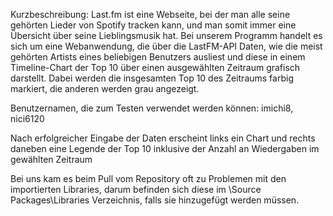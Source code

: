 Kurzbeschreibung:
Last.fm ist eine Webseite, bei der man alle seine gehörten Lieder von Spotify tracken kann, und man somit immer eine Übersicht über seine Lieblingsmusik hat. Bei unserem Programm handelt es sich um eine Webanwendung, die über die LastFM-API Daten, wie die meist gehörten Artists eines beliebigen Benutzers ausliest und diese in einem Timeline-Chart der Top 10 über einen ausgewählten Zeitraum grafisch darstellt. Dabei werden die insgesamten Top 10 des Zeitraums farbig markiert, die anderen werden grau angezeigt. 


Benutzernamen, die zum Testen verwendet werden können: 
	imichi8,
	nici6120
			

Nach erfolgreicher Eingabe der Daten erscheint links ein Chart und rechts daneben eine Legende der Top 10 inklusive der Anzahl an Wiedergaben im gewählten Zeitraum


Bei uns kam es beim Pull vom Repository oft zu Problemen mit den importierten Libraries, darum befinden sich diese im \Source Packages\Libraries Verzeichnis, falls sie hinzugefügt werden müssen.
